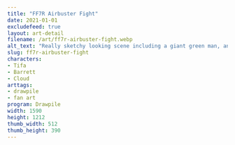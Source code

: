 ```yaml
---
title: "FF7R Airbuster Fight"
date: 2021-01-01
excludefeed: true
layout: art-detail
filename: /art/ff7r-airbuster-fight.webp
alt_text: "Really sketchy looking scene including a giant green man, and three smaller people."
slug: ff7r-airbuster-fight
characters:
- Tifa
- Barrett
- Cloud
arttags:
- drawpile
- fan art
program: Drawpile
width: 1590
height: 1212
thumb_width: 512
thumb_height: 390
---
```

